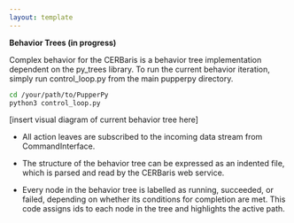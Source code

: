 ```yaml
---
layout: template
---
```

**Behavior Trees (in progress)**

Complex behavior for the CERBaris is a behavior tree implementation dependent on the py_trees library. To run the current behavior iteration, simply run control_loop.py from the main pupperpy directory.
~~~bash
cd /your/path/to/PupperPy
python3 control_loop.py
~~~

[insert visual diagram of current behavior tree here]

- All action leaves are subscribed to the incoming data stream from CommandInterface.

- The structure of the behavior tree can be expressed as an indented file, which is parsed and read by the CERBaris web service.

- Every node in the behavior tree is labelled as running, succeeded, or failed, depending on whether its conditions for completion are met. This code assigns ids to each node in the tree and highlights the active path.
